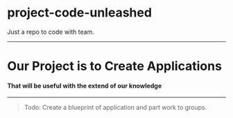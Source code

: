 # project-code-unleashed
Just a repo to code with team.

---
# Our Project is to Create Applications
#### That will be useful with the extend of our knowledge
---
> Todo: Create a blueprint of application and part work to groups. 
